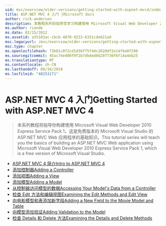 ```yaml
---
uid: mvc/overview/older-versions/getting-started-with-aspnet-mvc4/index
title: ASP.NET MVC 4 入门 |Microsoft Docs
author: rick-anderson
description: 本教程系列将指导您学习构建使用 Microsoft Visual Web Developer 2010 Express Service Pack 1，w 的 ASP.NET MVC Web 应用程序的基础知识...
ms.author: riande
ms.date: 02/15/2012
ms.assetid: a35183ac-cbcb-4070-9233-6331cde921ad
msc.legacyurl: /mvc/overview/older-versions/getting-started-with-aspnet-mvc4
msc.type: chapter
ms.openlocfilehash: 73b01c8f2cd1d36ff5f4dc2020df2e14f6a0f290
ms.sourcegitcommit: 45ac74e400f9f2b7dbded66297730f6f14a4eb25
ms.translationtype: MT
ms.contentlocale: zh-CN
ms.lasthandoff: 08/16/2018
ms.locfileid: "48253171"
---
```

<a name="getting-started-with-aspnet-mvc-4"></a><span data-ttu-id="159c7-103">ASP.NET MVC 4 入门</span><span class="sxs-lookup"><span data-stu-id="159c7-103">Getting Started with ASP.NET MVC 4</span></span>
====================
> <span data-ttu-id="159c7-104">本系列教程将指导你构建使用 Microsoft Visual Web Developer 2010 Express Service Pack 1，这是免费版本的 Microsoft Visual Studio 的 ASP.NET MVC Web 应用程序的基础知识。</span><span class="sxs-lookup"><span data-stu-id="159c7-104">This tutorial series will teach you the basics of building an ASP.NET MVC Web application using Microsoft Visual Web Developer 2010 Express Service Pack 1, which is a free version of Microsoft Visual Studio.</span></span>


- [<span data-ttu-id="159c7-105">ASP.NET MVC 4 简介</span><span class="sxs-lookup"><span data-stu-id="159c7-105">Intro to ASP.NET MVC 4</span></span>](intro-to-aspnet-mvc-4.md)
- [<span data-ttu-id="159c7-106">添加控制器</span><span class="sxs-lookup"><span data-stu-id="159c7-106">Adding a Controller</span></span>](adding-a-controller.md)
- [<span data-ttu-id="159c7-107">添加视图</span><span class="sxs-lookup"><span data-stu-id="159c7-107">Adding a View</span></span>](adding-a-view.md)
- [<span data-ttu-id="159c7-108">添加模型</span><span class="sxs-lookup"><span data-stu-id="159c7-108">Adding a Model</span></span>](adding-a-model.md)
- [<span data-ttu-id="159c7-109">从控制器访问模型的数据</span><span class="sxs-lookup"><span data-stu-id="159c7-109">Accessing Your Model's Data from a Controller</span></span>](accessing-your-models-data-from-a-controller.md)
- [<span data-ttu-id="159c7-110">检查 Edit 方法和编辑视图</span><span class="sxs-lookup"><span data-stu-id="159c7-110">Examining the Edit Methods and Edit View</span></span>](examining-the-edit-methods-and-edit-view.md)
- [<span data-ttu-id="159c7-111">向电影模型和表添加新字段</span><span class="sxs-lookup"><span data-stu-id="159c7-111">Adding a New Field to the Movie Model and Table</span></span>](adding-a-new-field-to-the-movie-model-and-table.md)
- [<span data-ttu-id="159c7-112">向模型添加验证</span><span class="sxs-lookup"><span data-stu-id="159c7-112">Adding Validation to the Model</span></span>](adding-validation-to-the-model.md)
- [<span data-ttu-id="159c7-113">检查 Details 和 Delete 方法</span><span class="sxs-lookup"><span data-stu-id="159c7-113">Examining the Details and Delete Methods</span></span>](examining-the-details-and-delete-methods.md)
